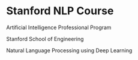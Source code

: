 # Stanford NLP Course

Artificial Intelligence Professional Program

Stanford School of Engineering

Natural Language Processing using Deep Learning

